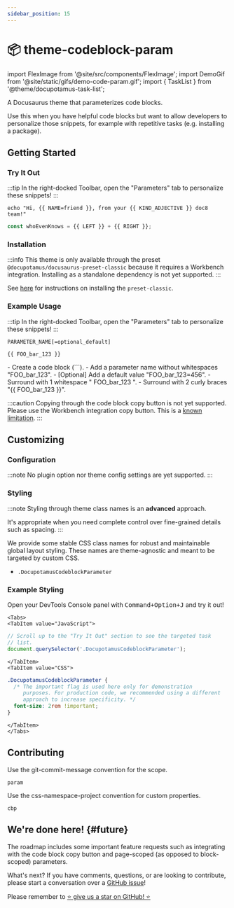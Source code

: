 ```yaml
---
sidebar_position: 15
---
```


# 📦 theme-codeblock-param

import FlexImage from '@site/src/components/FlexImage';
import DemoGif from '@site/static/gifs/demo-code-param.gif';
import { TaskList } from '@theme/docupotamus-task-list';

<!-- If this changes, then change: README.md -->

A Docusaurus theme that parameterizes code blocks.

Use this when you have helpful code blocks but want to allow developers to
personalize those snippets, for example with repetitive tasks (e.g. installing a
package).

<FlexImage alt="Demo GIF" src={DemoGif} width="l" />

## Getting Started

### Try It Out

:::tip
In the right-docked Toolbar, open the "Parameters" tab to personalize
these snippets!
:::

```shell
echo "Hi, {{ NAME=friend }}, from your {{ KIND_ADJECTIVE }} doc8 team!"
```

```js
const whoEvenKnows = {{ LEFT }} + {{ RIGHT }};
```

<!-- _keywords:_ demo -->

### Installation

:::info
This theme is only available through the preset
`@docupotamus/docusaurus-preset-classic` because it requires a Workbench
integration. Installing as a standalone dependency is not yet supported.
:::

See [here](../presets/preset-classic.md#installation) for instructions on
installing the `preset-classic`.

### Example Usage

:::tip
In the right-docked Toolbar, open the "Parameters" tab to personalize
these snippets!
:::

```text title="Syntax"
PARAMETER_NAME[=optional_default]

{{ FOO_bar_123 }}
```

<TaskList>
- Create a code block (```).
- Add a parameter name without whitespaces "FOO_bar_123".
- [Optional] Add a default value "FOO_bar_123=456".
- Surround with 1 whitespace " FOO_bar_123 ".
- Surround with 2 curly braces "&#123;&#123; FOO_bar_123 &#125;&#125;".
</TaskList>

:::caution
Copying through the code block copy button is not yet supported. Please use the
Workbench integration copy button. This is a [known limitation](#future).
:::

## Customizing

### Configuration

:::note
No plugin option nor theme config settings are yet supported.
:::

### Styling

:::note
Styling through theme class names is an **advanced** approach.

It's appropriate when you need complete control over fine-grained details such
as spacing.
:::

We provide some stable CSS class names for robust and maintainable global layout
styling. These names are theme-agnostic and meant to be targeted by custom CSS.

- `.DocupotamusCodeblockParameter`

### Example Styling

Open your DevTools Console panel with <kbd>Command+Option+J</kbd> and try it
out!

```mdx-code-block
<Tabs>
<TabItem value="JavaScript">
```

```javascript title="JavaScript"
// Scroll up to the "Try It Out" section to see the targeted task
// list.
document.querySelector('.DocupotamusCodeblockParameter');
```

```mdx-code-block
</TabItem>
<TabItem value="CSS">
```

```css title="CSS"
.DocupotamusCodeblockParameter {
  /* The important flag is used here only for demonstration
     purposes. For production code, we recommended using a different
     approach to increase specificity. */
  font-size: 2rem !important;
}
```

```mdx-code-block
</TabItem>
</Tabs>
```

## Contributing

Use the git-commit-message convention for the scope.

```text
param
```

Use the css-namespace-project convention for custom properties.

```text
cbp
```

## We're done here! {#future}

The roadmap includes some important feature requests such as integrating with
the code block copy button and page-scoped (as opposed to block-scoped)
parameters.

What's next? If you have comments, questions, or are looking to contribute,
please start a conversation over a [GitHub issue](https://github.com/docupotamus/docupotamus/issues?q=is%3Aopen+is%3Aissue+label%3A"Code+Block+Parameterization")!

Please remember to [⭐ give us a star on GitHub! ⭐](https://github.com/docupotamus/docupotamus)
